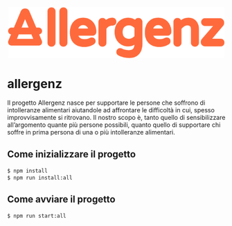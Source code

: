 <div align="center">
  <img src="/app/src/images/logo/1x/allergens_logo.png" width="500">
</div>

# allergenz

Il progetto Allergenz nasce per supportare le persone che soffrono di intolleranze alimentari aiutandole ad affrontare le difficoltà in cui, spesso improvvisamente si ritrovano. Il nostro scopo è, tanto quello di sensibilizzare all’argomento quante più persone possibili, quanto quello di supportare chi soffre in prima persona di una o più intolleranze alimentari.

## Come inizializzare il progetto

```
$ npm install
$ npm run install:all
```

## Come avviare il progetto

```
$ npm run start:all
```

